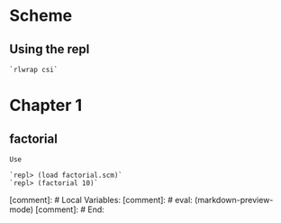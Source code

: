 # Scheme

## Using the repl

	`rlwrap csi`

# Chapter 1
## factorial

	Use
   
	`repl> (load factorial.scm)`
	`repl> (factorial 10)`

[comment]: # Local Variables:
[comment]: # eval: (markdown-preview-mode)
[comment]: # End:
